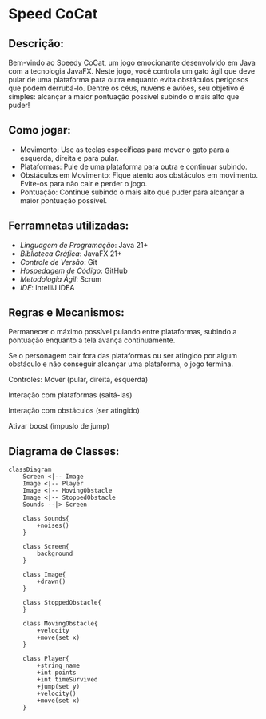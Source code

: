# Speed CoCat

## Descrição:
Bem-vindo ao Speedy CoCat, um jogo emocionante desenvolvido em Java com a tecnologia JavaFX. Neste jogo, você controla um gato ágil que deve pular de uma plataforma para outra enquanto evita obstáculos perigosos que podem derrubá-lo. Dentre os céus, nuvens e aviões, seu objetivo é simples: alcançar a maior pontuação possível subindo o mais alto que puder!

## Como jogar:
- Movimento: Use as teclas específicas para mover o gato para a esquerda, direita e para pular.
- Plataformas: Pule de uma plataforma para outra e continuar subindo.
- Obstáculos em Movimento: Fique atento aos obstáculos em movimento. Evite-os para não cair e perder o jogo.
- Pontuação: Continue subindo o mais alto que puder para alcançar a maior pontuação possível.

## Ferramnetas utilizadas:
- *Linguagem de Programação*: Java 21+
- *Biblioteca Gráfica*: JavaFX 21+
- *Controle de Versão*: Git
- *Hospedagem de Código*: GitHub
- *Metodologia Ágil*: Scrum
- *IDE*: IntelliJ IDEA

## Regras e Mecanismos: 
Permanecer o máximo possível pulando entre plataformas, subindo a pontuação enquanto a tela avança continuamente.

Se o personagem cair fora das plataformas ou ser atingido por algum obstáculo e não conseguir alcançar uma plataforma, o jogo termina.

Controles:
Mover (pular, direita, esquerda)

Interação com plataformas (saltá-las)

Interação com obstáculos (ser atingido)

Ativar boost (impuslo de jump)

## Diagrama de Classes:

```mermaid
classDiagram
    Screen <|-- Image
    Image <|-- Player
    Image <|-- MovingObstacle 
    Image <|-- StoppedObstacle
    Sounds --|> Screen

    class Sounds{
        +noises()
    }

    class Screen{
        background
    }

    class Image{
        +drawn()
    }

    class StoppedObstacle{
    }

    class MovingObstacle{
        +velocity
        +move(set x)
    }

    class Player{
        +string name
        +int points
        +int timeSurvived
        +jump(set y)
        +velocity()
        +move(set x)
    }
```
